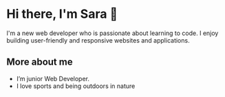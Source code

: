 # Hi there, I'm Sara 👋
I'm a new web developer who is passionate about learning to code. I enjoy building user-friendly and responsive websites and applications. 

## More about me
- I’m junior Web Developer.
- I love sports and being outdoors in nature



<!--
**Sarahabidar/Sarahabidar** is a ✨ _special_ ✨ repository because its `README.md` (this file) appears on your GitHub profile.
Excited to grow my skills in web development!
Here are some ideas to get you started:

- 🔭 I’m currently working on ...
- 🌱 I’m currently learning ...
- 👯 I’m looking to collaborate on ...
- 🤔 I’m looking for help with ...
- 💬 Ask me about ...
- 📫 How to reach me: ...
- 😄 Pronouns: ...
- ⚡ Fun fact: ...






-->

